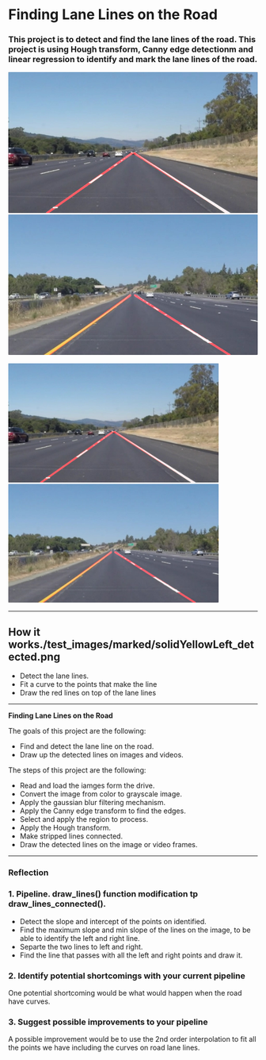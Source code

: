 # **Finding Lane Lines on the Road** 


### This project is to detect and find the lane lines of the road. This project is using Hough transform, Canny edge detectionm and linear regression to identify and mark the lane lines  of the road.

![Alt text](./test_images/marked/solidWhiteRight_detected.png "Detected Lines") ![Alt text](./test_images/marked/solidYellowLeft_detected.png "Detected Lines")

<img src="./test_images/marked/solidWhiteRight_detected.png" width="425"/> <img src="./test_images/marked/solidYellowLeft_detected.png" width="425"/> 

---

## How it works./test_images/marked/solidYellowLeft_detected.png

- Detect the lane lines.
- Fit a curve to the points that make the line
- Draw the red lines on top of the lane lines

---

**Finding Lane Lines on the Road**

The goals of this project are the following:
* Find and detect the lane line on the road.
* Draw up the detected lines on images and videos.

The steps of this project are the following:
* Read and load the iamges form the drive.
* Convert the image from color to grayscale image.
* Apply the gaussian blur filtering mechanism.
* Apply the Canny edge transform to find the edges.
* Select and apply the region to process.
* Apply the Hough transform.
* Make stripped lines connected.
* Draw the detected lines on the image or video frames.


---

### Reflection

### 1. Pipeline.  draw_lines() function modification tp draw_lines_connected().

* Detect the slope and intercept of the points on identified.
* Find the maximum slope and min slope of the lines on the image, to be able to identify the left and right line.
* Separte the two lines to left and right.
* Find the line that passes with all the left and right points and draw it.


### 2. Identify potential shortcomings with your current pipeline

One potential shortcoming would be what would happen when the road have curves. 


### 3. Suggest possible improvements to your pipeline

A possible improvement would be to use the 2nd order interpolation to fit all the points we have including the curves on road lane lines.
